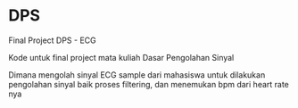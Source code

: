 # DPS
Final Project DPS - ECG 

Kode untuk final project mata kuliah
Dasar Pengolahan Sinyal

Dimana mengolah sinyal ECG sample dari mahasiswa untuk dilakukan pengolahan sinyal baik proses filtering, dan menemukan bpm dari heart rate nya
